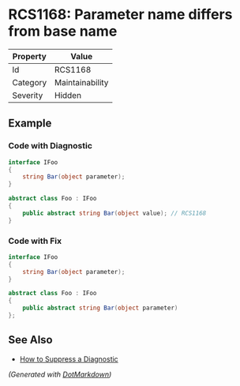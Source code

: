 # RCS1168: Parameter name differs from base name

| Property | Value           |
| -------- | --------------- |
| Id       | RCS1168         |
| Category | Maintainability |
| Severity | Hidden          |

## Example

### Code with Diagnostic

```csharp
interface IFoo
{
    string Bar(object parameter);
}

abstract class Foo : IFoo
{
    public abstract string Bar(object value); // RCS1168
}
```

### Code with Fix

```csharp
interface IFoo
{
    string Bar(object parameter);
}

abstract class Foo : IFoo
{
    public abstract string Bar(object parameter)
};
```

## See Also

* [How to Suppress a Diagnostic](../HowToConfigureAnalyzers.md#how-to-suppress-a-diagnostic)


*\(Generated with [DotMarkdown](http://github.com/JosefPihrt/DotMarkdown)\)*